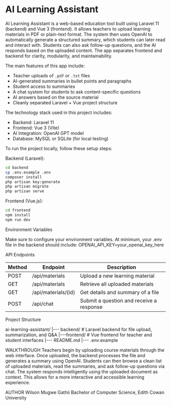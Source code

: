 # AI Learning Assistant

AI Learning Assistant is a web-based education tool built using Laravel 11 (backend) and Vue 3 (frontend). It allows teachers to upload learning materials in PDF or plain-text format. The system then uses OpenAI to automatically generate a structured summary, which students can later read and interact with. Students can also ask follow-up questions, and the AI responds based on the uploaded content. The app separates frontend and backend for clarity, modularity, and maintainability.

The main features of this app include:
- Teacher uploads of `.pdf` or `.txt` files
- AI-generated summaries in bullet points and paragraphs
- Student access to summaries
- A chat system for students to ask content-specific questions
- AI answers based on the source material
- Cleanly separated Laravel + Vue project structure

The technology stack used in this project includes:
- Backend: Laravel 11
- Frontend: Vue 3 (Vite)
- AI Integration: OpenAI GPT model
- Database: MySQL or SQLite (for local testing)

To run the project locally, follow these setup steps:

Backend (Laravel):
```bash
cd backend
cp .env.example .env
composer install
php artisan key:generate
php artisan migrate
php artisan serve
```

Frontend (Vue.js):
```bash
cd frontend
npm install
npm run dev
```



Environment Variables

Make sure to configure your environment variables. At minimum, your .env file in the backend should include:
OPENAI_API_KEY=your_openai_key_here


API Endpoints

| Method | Endpoint             | Description                              |
|--------|----------------------|------------------------------------------|
| POST   | /api/materials       | Upload a new learning material           |
| GET    | /api/materials       | Retrieve all uploaded materials          |
| GET    | /api/materials/{id}  | Get details and summary of a file        |
| POST   | /api/chat            | Submit a question and receive a response |




Project Structure

ai-learning-assistant/
|--- backend/     # Laravel backend for file upload, summarization, and Q&A
|---frontend/    # Vue frontend for teacher and student interfaces
|--- README.md
|--- .env.example


WALKTHROUGH
Teachers begin by uploading course materials through the web interface. Once uploaded, the backend processes the file and generates a summary using OpenAI. Students can then browse a clean list of uploaded materials, read the summaries, and ask follow-up questions via chat. The system responds intelligently using the uploaded document as context. This allows for a more interactive and accessible learning experience.

AUTHOR
Wilson Mugwe Gathii
Bachelor of Computer Science, Edith Cowan University